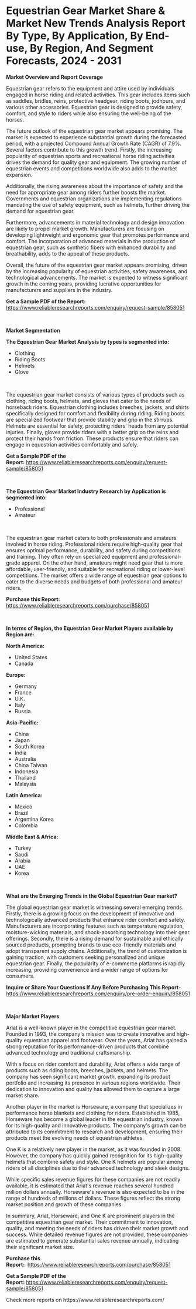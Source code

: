 <p><h1>Equestrian Gear Market Share & Market New Trends Analysis Report By Type, By Application, By End-use, By Region, And Segment Forecasts, 2024 - 2031</h1></p><p><strong>Market Overview and Report Coverage</strong></p>
<p><p>Equestrian gear refers to the equipment and attire used by individuals engaged in horse riding and related activities. This gear includes items such as saddles, bridles, reins, protective headgear, riding boots, jodhpurs, and various other accessories. Equestrian gear is designed to provide safety, comfort, and style to riders while also ensuring the well-being of the horses.</p><p>The future outlook of the equestrian gear market appears promising. The market is expected to experience substantial growth during the forecasted period, with a projected Compound Annual Growth Rate (CAGR) of 7.9%. Several factors contribute to this growth trend. Firstly, the increasing popularity of equestrian sports and recreational horse riding activities drives the demand for quality gear and equipment. The growing number of equestrian events and competitions worldwide also adds to the market expansion.</p><p>Additionally, the rising awareness about the importance of safety and the need for appropriate gear among riders further boosts the market. Governments and equestrian organizations are implementing regulations mandating the use of safety equipment, such as helmets, further driving the demand for equestrian gear.</p><p>Furthermore, advancements in material technology and design innovation are likely to propel market growth. Manufacturers are focusing on developing lightweight and ergonomic gear that promotes performance and comfort. The incorporation of advanced materials in the production of equestrian gear, such as synthetic fibers with enhanced durability and breathability, adds to the appeal of these products.</p><p>Overall, the future of the equestrian gear market appears promising, driven by the increasing popularity of equestrian activities, safety awareness, and technological advancements. The market is expected to witness significant growth in the coming years, providing lucrative opportunities for manufacturers and suppliers in the industry.</p></p>
<p><strong>Get a Sample PDF of the Report:</strong> <a href="https://www.reliableresearchreports.com/enquiry/request-sample/858051">https://www.reliableresearchreports.com/enquiry/request-sample/858051</a></p>
<p>&nbsp;</p>
<p><strong>Market Segmentation</strong></p>
<p><strong>The Equestrian Gear Market Analysis by types is segmented into:</strong></p>
<p><ul><li>Clothing</li><li>Riding Boots</li><li>Helmets</li><li>Glove</li></ul></p>
<p>&nbsp;</p>
<p><p>The equestrian gear market consists of various types of products such as clothing, riding boots, helmets, and gloves that cater to the needs of horseback riders. Equestrian clothing includes breeches, jackets, and shirts specifically designed for comfort and flexibility during riding. Riding boots are specialized footwear that provide stability and grip in the stirrups. Helmets are essential for safety, protecting riders' heads from any potential injuries. Finally, gloves provide riders with a better grip on the reins and protect their hands from friction. These products ensure that riders can engage in equestrian activities comfortably and safely.</p></p>
<p><strong>Get a Sample PDF of the Report:</strong>&nbsp;<a href="https://www.reliableresearchreports.com/enquiry/request-sample/858051">https://www.reliableresearchreports.com/enquiry/request-sample/858051</a></p>
<p>&nbsp;</p>
<p><strong>The Equestrian Gear Market Industry Research by Application is segmented into:</strong></p>
<p><ul><li>Professional</li><li>Amateur</li></ul></p>
<p>&nbsp;</p>
<p><p>The equestrian gear market caters to both professionals and amateurs involved in horse riding. Professional riders require high-quality gear that ensures optimal performance, durability, and safety during competitions and training. They often rely on specialized equipment and professional-grade apparel. On the other hand, amateurs might need gear that is more affordable, user-friendly, and suitable for recreational riding or lower-level competitions. The market offers a wide range of equestrian gear options to cater to the diverse needs and budgets of both professional and amateur riders.</p></p>
<p><strong>Purchase this Report:</strong>&nbsp; <a href="https://www.reliableresearchreports.com/purchase/858051">https://www.reliableresearchreports.com/purchase/858051</a></p>
<p>&nbsp;</p>
<p><strong>In terms of Region, the Equestrian Gear Market Players available by Region are:</strong></p>
<p>
    <p> <strong> North America: </strong>
        <ul>
            <li>United States</li>
            <li>Canada</li>
        </ul>
        </p> 
    <p> <strong> Europe: </strong>
        <ul>
            <li>Germany</li>
            <li>France</li>
            <li>U.K.</li>
            <li>Italy</li>
            <li>Russia</li>
        </ul>
        </p> 
    <p> <strong> Asia-Pacific: </strong>
        <ul>
            <li>China</li>
            <li>Japan</li>
            <li>South Korea</li>
            <li>India</li>
            <li>Australia</li>
            <li>China Taiwan</li>
            <li>Indonesia</li>
            <li>Thailand</li>
            <li>Malaysia</li>
        </ul>
        </p> 
    <p> <strong> Latin America: </strong>
        <ul>
            <li>Mexico</li>
            <li>Brazil</li>
            <li>Argentina Korea</li>
            <li>Colombia</li>
        </ul>
        </p> 
    <p> <strong> Middle East & Africa: </strong>
        <ul>
            <li>Turkey</li>
            <li>Saudi</li>
            <li>Arabia</li>
            <li>UAE</li>
            <li>Korea</li>
        </ul>
    </p>
    </p>
<p>&nbsp;</p>
<p><strong>What are the Emerging Trends in the Global Equestrian Gear market?</strong></p>
<p><p>The global equestrian gear market is witnessing several emerging trends. Firstly, there is a growing focus on the development of innovative and technologically advanced products that enhance rider comfort and safety. Manufacturers are incorporating features such as temperature regulation, moisture-wicking materials, and shock-absorbing technology into their gear offerings. Secondly, there is a rising demand for sustainable and ethically sourced products, prompting brands to use eco-friendly materials and adopt transparent supply chains. Additionally, the trend of customization is gaining traction, with customers seeking personalized and unique equestrian gear. Finally, the popularity of e-commerce platforms is rapidly increasing, providing convenience and a wider range of options for consumers.</p></p>
<p><strong>Inquire or Share Your Questions If Any Before Purchasing This Report</strong>- <a href="https://www.reliableresearchreports.com/enquiry/pre-order-enquiry/858051">https://www.reliableresearchreports.com/enquiry/pre-order-enquiry/858051</a></p>
<p>&nbsp;</p>
<p><strong>Major Market Players</strong></p>
<p><p>Ariat is a well-known player in the competitive equestrian gear market. Founded in 1993, the company's mission was to create innovative and high-quality equestrian apparel and footwear. Over the years, Ariat has gained a strong reputation for its performance-driven products that combine advanced technology and traditional craftsmanship.</p><p>With a focus on rider comfort and durability, Ariat offers a wide range of products such as riding boots, breeches, jackets, and helmets. The company has seen significant market growth, expanding its product portfolio and increasing its presence in various regions worldwide. Their dedication to innovation and quality has allowed them to capture a large market share.</p><p>Another player in the market is Horseware, a company that specializes in performance horse blankets and clothing for riders. Established in 1985, Horseware has become a global leader in the equestrian industry, known for its high-quality and innovative products. The company's growth can be attributed to its commitment to research and development, ensuring their products meet the evolving needs of equestrian athletes.</p><p>One K is a relatively new player in the market, as it was founded in 2008. However, the company has quickly gained recognition for its high-quality helmets that combine safety and style. One K helmets are popular among riders of all disciplines due to their advanced technology and sleek designs.</p><p>While specific sales revenue figures for these companies are not readily available, it is estimated that Ariat's revenue reaches several hundred million dollars annually. Horseware's revenue is also expected to be in the range of hundreds of millions of dollars. These figures reflect the strong market position and growth of these companies.</p><p>In summary, Ariat, Horseware, and One K are prominent players in the competitive equestrian gear market. Their commitment to innovation, quality, and meeting the needs of riders has driven their market growth and success. While detailed revenue figures are not provided, these companies are estimated to generate substantial sales revenue annually, indicating their significant market size.</p></p>
<p><strong>Purchase this Report:</strong>&nbsp;&nbsp;<a href="https://www.reliableresearchreports.com/purchase/858051">https://www.reliableresearchreports.com/purchase/858051</a></p>
<p></p>
<p><strong>Get a Sample PDF of the Report:</strong>&nbsp;<a href="https://www.reliableresearchreports.com/enquiry/request-sample/858051">https://www.reliableresearchreports.com/enquiry/request-sample/858051</a></p>
<p>Check more reports on https://www.reliableresearchreports.com/</p>